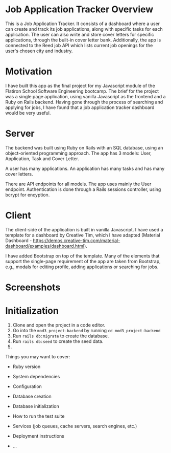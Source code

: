 # Job Application Tracker Overview

This is a Job Application Tracker. It consists of a dashboard where a user can create and track its job applications, along with specific tasks for each application. The user can also write and store cover letters for specific applications, through the built-in cover letter bank.
Additionally, the app is connected to the Reed job API which lists current job openings for the user's chosen city and industry.

# Motivation

I have built this app as the final project for my Javascript module of the Flatiron School Software Engineering bootcamp. The brief for the project was a single page application, using vanilla Javascript as the frontend and a Ruby on Rails backend.
Having gone through the process of searching and applying for jobs, I have found that a job application tracker dashboard would be very useful.

# Server

The backend was built using Ruby on Rails with an SQL database, using an object-oriented programming approach.
The app has 3 models: User, Application, Task and Cover Letter.

A user has many applications. An application has many tasks and has many cover letters.

There are API endpoints for all models. The app uses mainly the User endpoint.
Authentication is done through a Rails sessions controller, using bcrypt for encyption.

# Client

The client-side of the application is built in vanilla Javascript. I have used a template for a dashboard by Creative Tim, which I have adapted (Material Dashboard - https://demos.creative-tim.com/material-dashboard/examples/dashboard.html).

I have added Bootstrap on top of the template. Many of the elements that support the single-page requirement of the app are taken from Bootstrap, e.g., modals for editing profile, adding applications or searching for jobs.

# Screenshots



# Initialization

1. Clone and open the project in a code editor.
2. Go into the `mod3_project-backend` by running `cd mod3_project-backend`
3. Run `rails db:migrate` to create the database.
4. Run `rails db:seed` to create the seed data.
5. 




Things you may want to cover:

* Ruby version

* System dependencies

* Configuration

* Database creation

* Database initialization

* How to run the test suite

* Services (job queues, cache servers, search engines, etc.)

* Deployment instructions

* ...
